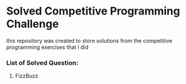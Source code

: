 # Solved Competitive Programming Challenge

this repository was created to store solutions from the competitive programming exercises that I did

### List of Solved Question:
 1. FizzBuzz
